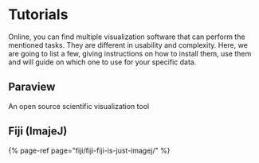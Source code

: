 # Tutorials

Online, you can find multiple visualization software that can perform the mentioned tasks. They are different in usability and  complexity. Here, we are going to list a few, giving instructions on how to install them, use them and will guide on which one to use for your specific data.

## Paraview

An open source scientific visualization tool

## Fiji \(ImajeJ\)

{% page-ref page="fiji/fiji-fiji-is-just-imagej/" %}



